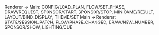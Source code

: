 Renderer → Main: CONFIG/LOAD_PLAN, FLOW/SET_PHASE, DRAW/REQUEST, SPONSOR/START, SPONSOR/STOP, MINIGAME/RESULT, LAYOUT/BIND_DISPLAY, THEME/SET
Main → Renderer: STATE/SESSION_PATCH, FLOW/PHASE_CHANGED, DRAW/NEW_NUMBER, SPONSOR/SHOW, LIGHTING/CUE